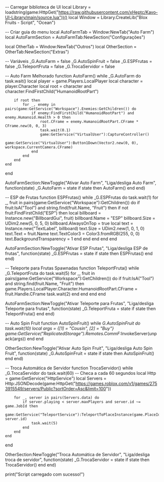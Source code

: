 -- Carregar biblioteca de UI
local Library = loadstring(game:HttpGet("https://raw.githubusercontent.com/xHeptc/Kavo-UI-Library/main/source.lua"))()
local Window = Library.CreateLib("Blox Fruits - Script", "Ocean")

-- Criar guia do menu
local AutoFarmTab = Window:NewTab("Auto Farm")
local AutoFarmSection = AutoFarmTab:NewSection("Configurações")

local OtherTab = Window:NewTab("Outros")
local OtherSection = OtherTab:NewSection("Extras")

-- Variáveis
_G.AutoFarm = false
_G.AutoSpinFruit = false
_G.ESPFrutas = false
_G.TeleportFruta = false
_G.TrocaServidor = false

-- Auto Farm Melhorado
function AutoFarm()
    while _G.AutoFarm do
        task.wait()
        local player = game.Players.LocalPlayer
        local character = player.Character
        local root = character and character:FindFirstChild("HumanoidRootPart")

        if root then
            for _, enemy in pairs(game:GetService("Workspace").Enemies:GetChildren()) do
                if enemy:FindFirstChild("HumanoidRootPart") and enemy.Humanoid.Health > 0 then
                    root.CFrame = enemy.HumanoidRootPart.CFrame * CFrame.new(0, 0, 3)
                    task.wait(0.1)
                    game:GetService("VirtualUser"):CaptureController()
                    game:GetService("VirtualUser"):Button1Down(Vector2.new(0, 0), workspace.CurrentCamera.CFrame)
                end
            end
        end
    end
end

AutoFarmSection:NewToggle("Ativar Auto Farm", "Liga/desliga Auto Farm", function(state)
    _G.AutoFarm = state
    if state then AutoFarm() end
end)

-- ESP de Frutas
function ESPFrutas()
    while _G.ESPFrutas do
        task.wait(1)
        for _, fruit in pairs(game:GetService("Workspace"):GetChildren()) do
            if fruit:IsA("Tool") and string.find(fruit.Name, "Fruit") then
                if not fruit:FindFirstChild("ESP") then
                    local billboard = Instance.new("BillboardGui", fruit)
                    billboard.Name = "ESP"
                    billboard.Size = UDim2.new(5, 0, 5, 0)
                    billboard.AlwaysOnTop = true
                    local text = Instance.new("TextLabel", billboard)
                    text.Size = UDim2.new(1, 0, 1, 0)
                    text.Text = fruit.Name
                    text.TextColor3 = Color3.fromRGB(255, 0, 0)
                    text.BackgroundTransparency = 1
                end
            end
        end
    end
end

AutoFarmSection:NewToggle("Ativar ESP Frutas", "Liga/desliga ESP de frutas", function(state)
    _G.ESPFrutas = state
    if state then ESPFrutas() end
end)

-- Teleporte para Frutas Spawnadas
function TeleportFruta()
    while _G.TeleportFruta do
        task.wait(5)
        for _, fruit in pairs(game:GetService("Workspace"):GetChildren()) do
            if fruit:IsA("Tool") and string.find(fruit.Name, "Fruit") then
                game.Players.LocalPlayer.Character.HumanoidRootPart.CFrame = fruit.Handle.CFrame
                task.wait(2)
            end
        end
    end
end

AutoFarmSection:NewToggle("Ativar Teleporte para Frutas", "Liga/desliga Teleporte para frutas", function(state)
    _G.TeleportFruta = state
    if state then TeleportFruta() end
end)

-- Auto Spin Fruit
function AutoSpinFruit()
    while _G.AutoSpinFruit do
        task.wait(10)
        local args = {[1] = "Cousin", [2] = "Buy"}
        game:GetService("ReplicatedStorage").Remotes.CommF_:InvokeServer(unpack(args))
    end
end

OtherSection:NewToggle("Ativar Auto Spin Fruit", "Liga/desliga Auto Spin Fruit", function(state)
    _G.AutoSpinFruit = state
    if state then AutoSpinFruit() end
end)

-- Troca Automática de Servidor
function TrocaServidor()
    while _G.TrocaServidor do
        task.wait(60) -- Checa a cada 60 segundos
        local Http = game:GetService("HttpService")
        local Servers = Http:JSONDecode(game:HttpGet("https://games.roblox.com/v1/games/2753915549/servers/Public?sortOrder=Asc&limit=100"))
        
        for _, server in pairs(Servers.data) do
            if server.playing < server.maxPlayers and server.id ~= game.JobId then
                game:GetService("TeleportService"):TeleportToPlaceInstance(game.PlaceId, server.id)
                task.wait(5)
            end
        end
    end
end

OtherSection:NewToggle("Troca Automática de Servidor", "Liga/desliga troca de servidor", function(state)
    _G.TrocaServidor = state
    if state then TrocaServidor() end
end)

print("Script carregado com sucesso!")
